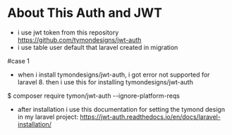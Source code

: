 # About This Auth and JWT
- i use jwt token from this repository https://github.com/tymondesigns/jwt-auth
- i use table user default that laravel created in migration

#case 1 
-  when i install tymondesigns/jwt-auth, i got error not supported for laravel 8. then i use this for installing tymondesigns/jwt-auth

$ composer require tymon/jwt-auth --ignore-platform-reqs

- after installation i use this documentation for setting the tymond design in my laravel project: https://jwt-auth.readthedocs.io/en/docs/laravel-installation/
